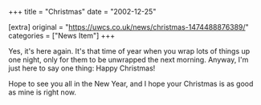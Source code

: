 +++
title = "Christmas"
date = "2002-12-25"

[extra]
original = "https://uwcs.co.uk/news/christmas-1474488876389/"    
categories = ["News Item"]
+++

Yes, it's here again. It's that time of year when you wrap lots of things up one night, only for them to be unwrapped the next morning. Anyway, I'm just here to say one thing: Happy Christmas\!

Hope to see you all in the New Year, and I hope your Christmas is as good as mine is right now.

